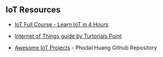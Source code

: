 ## IoT Resources

* [IoT Full Course - Learn IoT in 4 Hours](https://www.youtube.com/watch?v=h0gWfVCSGQQ)

* [Internet of Things guide by Turtorials Point](https://www.tutorialspoint.com/internet_of_things/internet_of_things_tutorial.pdf)

* [Awesome IoT Projects](https://github.com/phodal/awesome-iot-projects) - Phodal Huang Github Repository

